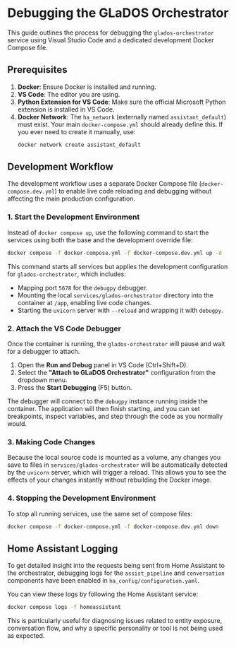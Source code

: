 # Debugging the GLaDOS Orchestrator

This guide outlines the process for debugging the `glados-orchestrator` service using Visual Studio Code and a dedicated development Docker Compose file.

## Prerequisites

1.  **Docker**: Ensure Docker is installed and running.
2.  **VS Code**: The editor you are using.
3.  **Python Extension for VS Code**: Make sure the official Microsoft Python extension is installed in VS Code.
4.  **Docker Network**: The `ha_network` (externally named `assistant_default`) must exist. Your main `docker-compose.yml` should already define this. If you ever need to create it manually, use:
    ```bash
    docker network create assistant_default
    ```

## Development Workflow

The development workflow uses a separate Docker Compose file (`docker-compose.dev.yml`) to enable live code reloading and debugging without affecting the main production configuration.

### 1. Start the Development Environment

Instead of `docker compose up`, use the following command to start the services using both the base and the development override file:

```bash
docker compose -f docker-compose.yml -f docker-compose.dev.yml up -d
```

This command starts all services but applies the development configuration for `glados-orchestrator`, which includes:
-   Mapping port `5678` for the `debugpy` debugger.
-   Mounting the local `services/glados-orchestrator` directory into the container at `/app`, enabling live code changes.
-   Starting the `uvicorn` server with `--reload` and wrapping it with `debugpy`.

### 2. Attach the VS Code Debugger

Once the container is running, the `glados-orchestrator` will pause and wait for a debugger to attach.

1.  Open the **Run and Debug** panel in VS Code (Ctrl+Shift+D).
2.  Select the **"Attach to GLaDOS Orchestrator"** configuration from the dropdown menu.
3.  Press the **Start Debugging** (F5) button.

The debugger will connect to the `debugpy` instance running inside the container. The application will then finish starting, and you can set breakpoints, inspect variables, and step through the code as you normally would.

### 3. Making Code Changes

Because the local source code is mounted as a volume, any changes you save to files in `services/glados-orchestrator` will be automatically detected by the `uvicorn` server, which will trigger a reload. This allows you to see the effects of your changes instantly without rebuilding the Docker image.

### 4. Stopping the Development Environment

To stop all running services, use the same set of compose files:

```bash
docker compose -f docker-compose.yml -f docker-compose.dev.yml down
```

## Home Assistant Logging

To get detailed insight into the requests being sent from Home Assistant to the orchestrator, debugging logs for the `assist_pipeline` and `conversation` components have been enabled in `ha_config/configuration.yaml`.

You can view these logs by following the Home Assistant service:

```bash
docker compose logs -f homeassistant
```

This is particularly useful for diagnosing issues related to entity exposure, conversation flow, and why a specific personality or tool is not being used as expected.
